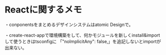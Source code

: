 # Reactに関するメモ
・conponentsをまとめるデザインシステムはatomic Designで。

・create-react-appで環境構築をして、何かモジュールを新しくinstall&importして使うときはtsconfigに
「"noImplicitAny": false,」を追記しないとimportが出来ない。